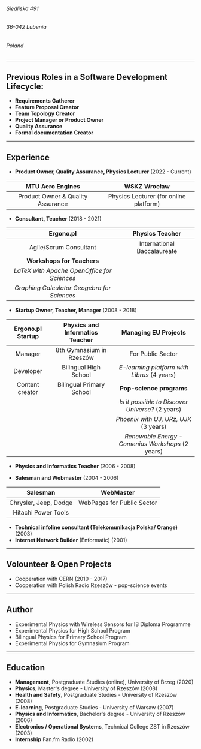###### Siedliska 491
###### 36-042 Lubenia
###### Poland

---

## Previous Roles in a Software Development Lifecycle: 
* **Requirements Gatherer**
* **Feature Proposal Creator**
* **Team Topology Creator**
* **Project Manager or Product Owner** 
* **Quality Assurance**  
* **Formal documentation Creator**

---

## Experience

* **Product Owner, Quality Assurance, Physics Lecturer** (2022 - Current)


| MTU Aero Engines| WSKZ Wrocław | 
| :------:| :-----:|
|Product Owner & Quality Assurance     |   Physics Lecturer (for online platform)   | 

* **Consultant, Teacher** (2018 - 2021)

| Ergono.pl | Physics Teacher    | 
| :------:| :-----:|
| Agile/Scrum Consultant      | International Baccalaureate | 
| **Workshops for Teachers**      |
| *LaTeX with Apache OpenOffice for Sciences*   |
| *Graphing Calculator Geogebra for Sciences*|

* **Startup Owner, Teacher, Manager** (2008 - 2018)


| Ergono.pl Startup        | Physics and Informatics Teacher           | Managing EU Projects  |
| :------------: |:-------------:| :-----:|
| Manager      | 8th Gymnasium in Rzeszów | For Public Sector |
| Developer      | Bilingual High School      |  *E-learning platform with Librus* (4 years) |
| Content creator | Bilingual Primary School      |    **Pop-science programs** |
|  |  |    *Is it possible to Discover Universe?* (2 years) |
|  |       |    *Phoenix with UJ, URz, UJK* (3 years) |
|||*Renewable Energy - Comenius Workshops* (2 years)|

* **Physics and Informatics Teacher** (2006 - 2008)

* **Salesman and Webmaster** (2004 - 2006)


|   Salesman   |   WebMaster   |
| :-------------:| :-----:|
|   Chrysler, Jeep, Dodge   |   WebPages for Public Sector   |
|   Hitachi Power Tools   |   |

* **Technical infoline consultant (Telekomunikacja Polska/ Orange)** (2003)
* **Internet Network Builder** (Enformatic) (2001)

---

## Volounteer & Open Projects
* Cooperation with CERN (2010 - 2017)
* Cooperation with Polish Radio Rzeszów - pop-science events

---

## Author
* Experimental Physics with Wireless Sensors for IB Diploma Programme
* Experimental Physics for High School Program
* Bilingual Physics for Primary School Program
* Experimental Physics for Gymnasium Program

---

## Education
* **Management**, Postgraduate Studies (online), University of Brzeg (2020) 
* **Physics**, Master's degree - University of Rzeszów (2008)
* **Health and Safety**, Postgraduate Studies - University of Rzeszów (2008)
* **E-learning**, Postgraduate Studies - University of Warsaw (2007)
* **Physics and Informatics**, Bachelor's degree - University of Rzeszów (2006)
* **Electronics / Operational Systems**, Technical College ZST in Rzeszów (2003)
* **Internship** Fan.fm Radio (2002) 
